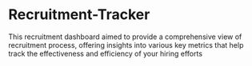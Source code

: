 # Recruitment-Tracker
This recruitment dashboard aimed to provide a comprehensive view of  recruitment process, offering insights into various key metrics that help track the effectiveness and efficiency of your hiring efforts

